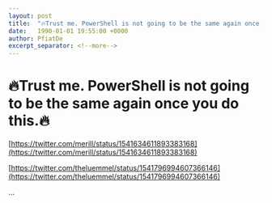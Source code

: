 ```yaml
---
layout: post
title:  "🔥Trust me. PowerShell is not going to be the same again once you do this.🔥"
date:   1990-01-01 19:55:00 +0000
author: PfiatDe
excerpt_separator: <!--more-->
---
```


# 🔥Trust me. PowerShell is not going to be the same again once you do this.🔥

[https://twitter.com/merill/status/1541634611893383168](https://twitter.com/merill/status/1541634611893383168)

[https://twitter.com/theluemmel/status/1541796994607366146](https://twitter.com/theluemmel/status/1541796994607366146)

...
<!--more-->
